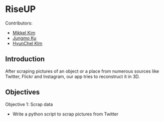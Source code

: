 # RiseUP

Contributors:

 * [Mikkel Kim](https://github.com/MikkelKim)
 * [Jungmo Ku](https://github.com/suhojm)
 * [HyunChel KIm](https://github.com/hyunchel)

## Introduction

After scraping pictures of an object or a place from numerous sources like Twitter, Flickr and Instagram, our app tries to reconstruct it in 3D.

## Objectives

Objective 1: Scrap data

 * Write a python script to scrap pictures from Twitter

